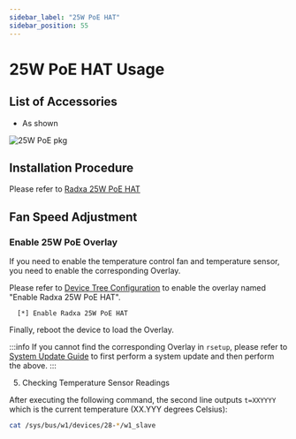 ```yaml
---
sidebar_label: "25W PoE HAT"
sidebar_position: 55
---
```


# 25W PoE HAT Usage

## List of Accessories

- As shown

![25W PoE pkg](/img/accessories/poe-hat/25w-poe-pkg.webp)

## Installation Procedure

Please refer to [Radxa 25W PoE HAT](/i18n/en/docusaurus-plugin-content-docs/current/accessories/radxa-25w-poe.md)

## Fan Speed Adjustment

### Enable 25W PoE Overlay

If you need to enable the temperature control fan and temperature sensor, you need to enable the corresponding Overlay.

Please refer to [Device Tree Configuration](/radxa-os/rsetup/devicetree#how-to-enable-an-overlay) to enable the overlay named "Enable Radxa 25W PoE HAT".

```bash.
  [*] Enable Radxa 25W PoE HAT
```

Finally, reboot the device to load the Overlay.

:::info
If you cannot find the corresponding Overlay in `rsetup`, please refer to [System Update Guide](/radxa-os/rsetup#system-update) to first perform a system update and then perform the above.
:::

5. Checking Temperature Sensor Readings

After executing the following command, the second line outputs `t=XXYYYY` which is the current temperature (XX.YYY degrees Celsius):

```bash
cat /sys/bus/w1/devices/28-*/w1_slave
```
